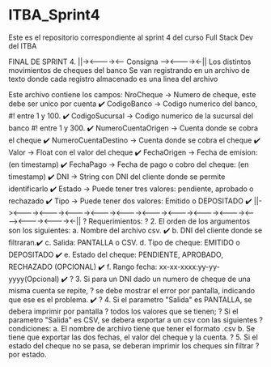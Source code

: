 # ITBA_Sprint4
 Este es el repositorio correspondiente al sprint 4 del curso Full Stack Dev del ITBA

FINAL DE SPRINT 4.
||-><----><-- Consigna --><----><-||
Los distintos movimientos de cheques del banco
Se van registrando en un archivo de texto 
donde cada registro almacenado es una linea del archivo

Este archivo contiene los campos:
NroCheque -> Numero de cheque, este debe ser unico por cuenta  ✔️
CodigoBanco -> Codigo numerico del banco, #! entre 1 y 100. ✔️
CodigoSucursal -> Codigo numerico de la sucursal del banco #! entre 1 y 300. ✔️
NumeroCuentaOrigen -> Cuenta donde se cobra el cheque  ✔️
NumeroCuentaDestino -> Cuenta donde se cobra el cheque ✔️
Valor -> Float con el valor del cheque ✔️
FechaOrigen -> Fecha de emision: (en timestamp) ✔️
FechaPago -> Fecha de pago o cobro del cheque: (en timestamp) ✔️
DNI -> String con DNI del cliente donde se permite identificarlo  ✔️
Estado -> Puede tener tres valores: pendiente, aprobado o rechazado ✔️
Tipo -> Puede tener dos valores: Emitido o DEPOSITADO ✔️
||-><----><----><----><----><----><----><----><----><----><----><----><----><-||
? Requerimientos:
? 2. El orden de los argumentos son los siguientes:
    a. Nombre del archivo csv. ✔️
    b. DNI del cliente donde se filtraran.✔️
    c. Salida: PANTALLA o CSV.
    d. Tipo de cheque: EMITIDO o DEPOSITADO ✔️
    e. Estado del cheque: PENDIENTE, APROBADO, RECHAZADO (OPCIONAL) ✔️
    f. Rango fecha: xx-xx-xxxx:yy-yy-yyyy(Opcional) ✔️
? 3. Si para un DNI dado un numero de cheque de una misma cuenta se repite,
?    se debe mostrar el error por pantalla, indicando que ese es el problema. ✔️
? 4. Si el parametro "Salida" es PANTALLA, se debera imprimir por pantalla
?    todos los valores que se tienen; 
?    Si el parametro "Salida" es CSV, se debera exportar a un csv con las siguientes
?    condiciones:
        a. El nombre de archivo tiene que tener el formato <DNI><TIMESTAMPS ACTUAL>.csv
        b. Se tiene que exportar las dos fechas, el valor del cheque y la cuenta.
? 5. Si el estado del cheque no se pasa, se deberan imprimir los cheques sin filtrar
?    por estado.